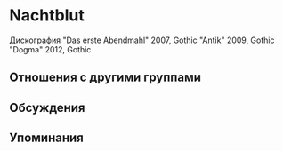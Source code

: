 # Nachtblut

Дискография
"Das erste Abendmahl" 2007, Gothic
"Antik" 2009, Gothic
"Dogma" 2012, Gothic

## Отношения с другими группами


## Обсуждения


## Упоминания

